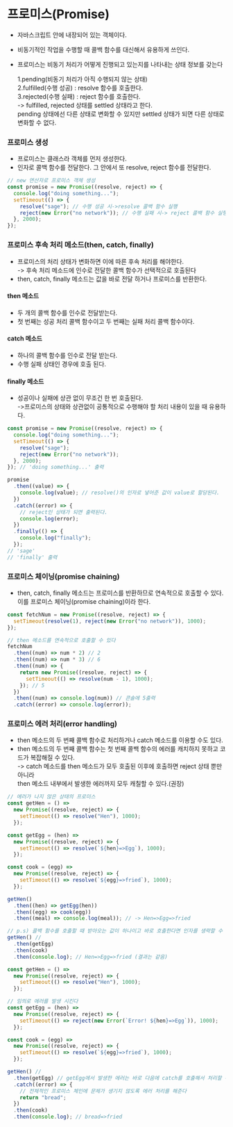 # 프로미스(Promise)

- 자바스크립트 안에 내장되어 있는 객체이다.
- 비동기적인 작업을 수행할 때 콜백 함수를 대신해서 유용하게 쓰인다.
- 프로미스는 비동기 처리가 어떻게 진행되고 있는지를 나타내는 상태 정보를 갖는다

  1.pending(비동기 처리가 아직 수행되지 않는 상태)  
  2.fulfilled(수행 성공) : resolve 함수를 호출한다.  
  3.rejected(수행 실패) : reject 함수를 호출한다.   
     -> fulfilled, rejected 상태를 settled 상태라고 한다.  
     pending 상태에선 다른 상태로 변화할 수 있지만 settled 상태가 되면 다른 상태로 변화할 수 없다.

### 프로미스 생성

- 프로미스는 클래스라 객체를 먼저 생성한다.
- 인자로 콜백 함수를 전달한다. 그 안에서 또 resolve, reject 함수를 전달한다.

```javascript
// new 연산자로 프로미스 객체 생성
const promise = new Promise((resolve, reject) => {
  console.log("doing something...");
  setTimeout(() => {
    resolve("sage"); // 수행 성공 시->resolve 콜백 함수 실행
    reject(new Error("no network")); // 수행 실패 시-> reject 콜백 함수 실행
  }, 2000);
});
```

### 프로미스 후속 처리 메소드(then, catch, finally)

- 프로미스의 처리 상태가 변화하면 이에 따른 후속 처리를 해야한다.  
  -> 후속 처리 메소드에 인수로 전달한 콜백 함수가 선택적으로 호출된다
- then, catch, finally 메소드는 값을 바로 전달 하거나 프로미스를 반환한다.

#### then 메소드

- 두 개의 콜백 함수를 인수로 전달받는다.
- 첫 번째는 성공 처리 콜백 함수이고 두 번째는 실패 처리 콜백 함수이다.

#### catch 메소드

- 하나의 콜백 함수를 인수로 전달 받는다.
- 수행 실패 상태인 경우에 호출 된다.

#### finally 메소드

- 성공이나 실패에 상관 없이 무조건 한 번 호출된다.  
  ->프로미스의 상태와 상관없이 공통적으로 수행해야 할 처리 내용이 있을 때 유용하다.

```javascript
const promise = new Promise((resolve, reject) => {
  console.log("doing something...");
  setTimeout(() => {
    resolve("sage");
    reject(new Error("no network"));
  }, 2000);
}); // 'doing something...' 출력

promise
  .then((value) => {
    console.log(value); // resolve()의 인자로 넣어준 값이 value로 할당된다.
  })
  .catch((error) => {
    // reject인 상태가 되면 출력된다.
    console.log(error);
  })
  .finally(() => {
    console.log("finally");
  });
// 'sage'
// 'finally' 출력
```
### 프로미스 체이닝(promise chaining)

- then, catch, finally 메소드는 프로미스를 반환하므로 연속적으로 호출할 수 있다.  
  이를 프로미스 체이닝(promise chaining)이라 한다.

```javascript
const fetchNum = new Promise((resolve, reject) => {
  setTimeout(resolve(1), reject(new Error("no network")), 1000);
});

// then 메소드를 연속적으로 호출할 수 있다
fetchNum
  .then((num) => num * 2) // 2
  .then((num) => num * 3) // 6
  .then((num) => {
    return new Promise((resolve, reject) => {
      setTimeout(() => resolve(num - 1), 1000);
    }); // 5
  })
  .then((num) => console.log(num)) // 콘솔에 5출력
  .catch((error) => console.log(error));
```

### 프로미스 에러 처리(error handling)

- then 메소드의 두 번째 콜백 함수로 처리하거나 catch 메소드를 이용할 수도 있다.
- then 메소드의 두 번째 콜백 함수는 첫 번째 콜백 함수의 에러를 캐치하지 못하고 코드가 복잡해질 수 있다.  
  -> catch 메소드를 then 메소드가 모두 호출된 이후에 호출하면 reject 상태 뿐만 아니라  
   then 메소드 내부에서 발생한 에러까지 모두 캐칠할 수 있다.(권장)

```javascript
// 에러가 나지 않은 상태의 프로미스
const getHen = () =>
  new Promise((resolve, reject) => {
    setTimeout(() => resolve("Hen"), 1000);
  });

const getEgg = (hen) =>
  new Promise((resolve, reject) => {
    setTimeout(() => resolve(`${hen}=>Egg`), 1000);
  });

const cook = (egg) =>
  new Promise((resolve, reject) => {
    setTimeout(() => resolve(`${egg}=>fried`), 1000);
  });

getHen()
  .then((hen) => getEgg(hen))
  .then((egg) => cook(egg))
  .then((meal) => console.log(meal)); // -> Hen=>Egg=>fried
```

```javascript
// p.s) 콜백 함수를 호출할 때 받아오는 값이 하나이고 바로 호출한다면 인자를 생략할 수 있다.
getHen() //
  .then(getEgg)
  .then(cook)
  .then(console.log); // Hen=>Egg=>fried (결과는 같음)
```

```javascript
const getHen = () =>
  new Promise((resolve, reject) => {
    setTimeout(() => resolve("Hen"), 1000);
  });

// 임의로 에러를 발생 시킨다
const getEgg = (hen) =>
  new Promise((resolve, reject) => {
    setTimeout(() => reject(new Error(`Error! ${hen}=>Egg`)), 1000);
  });

const cook = (egg) =>
  new Promise((resolve, reject) => {
    setTimeout(() => resolve(`${egg}=>fried`), 1000);
  });

getHen() //
  .then(getEgg) // getEgg에서 발생한 에러는 바로 다음에 catch를 호출해서 처리할 수 있다.
  .catch((error) => {
    // 전체적인 프로미스 체인에 문제가 생기지 않도록 에러 처리를 해준다
    return "bread";
  })
  .then(cook)
  .then(console.log); // bread=>fried
```
